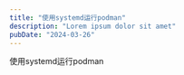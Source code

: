 ```yaml
---
title: "使用systemd运行podman"
description: "Lorem ipsum dolor sit amet"
pubDate: "2024-03-26"
---
```


使用systemd运行podman

